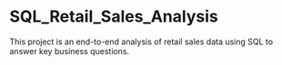 # SQL_Retail_Sales_Analysis
This project is an end-to-end analysis of retail sales data using SQL to answer key business questions.
